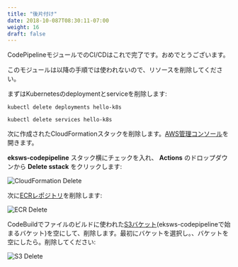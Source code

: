 ```yaml
---
title: "後片付け"
date: 2018-10-087T08:30:11-07:00
weight: 16
draft: false
---
```


<!--
Congratulations on completing the CI/CD with CodePipeline module.
-->
CodePipelineモジュールでのCI/CDはこれで完了です。おめでとうございます。

<!--
This module is not used in subsequent steps, so you can remove the resources now, or at the end of the workshop.
-->
このモジュールは以降の手順では使われないので、リソースを削除してください。

<!--
First we need to delete the Kubernetes deployment and service:
-->
まずはKubernetesのdeploymentとserviceを削除します:
```
kubectl delete deployments hello-k8s

kubectl delete services hello-k8s
```

<!--
Next, we are going to delete the CloudFormation stack created. Open CloudFormation the [AWS Management Console](https://console.aws.amazon.com/cloudformation).
-->
次に作成されたCloudFormationスタックを削除します。[AWS管理コンソール](https://console.aws.amazon.com/cloudformation)を開きます。

<!--
Check the box next to the **eksws-codepipeline** stack, select the **Actions** dropdown menu and then click **Delete stack**:
-->
 **eksws-codepipeline** スタック横にチェックを入れ、 **Actions** のドロップダウンから **Delete sstack** をクリックします:

![CloudFormation Delete](/images/codepipeline/cloudformation_delete.png)

<!--
Now we are going to delete the [ECR repository](https://console.aws.amazon.com/ecr/home#/repositories):
-->
次に[ECRレポジトリ](https://console.aws.amazon.com/ecr/home#/repositories)を削除します:

![ECR Delete](/images/codepipeline/ecr_delete.png)

<!--
Empty and then delete the [S3 bucket](https://s3.console.aws.amazon.com/s3/home) used by CodeBuild for build artifacts (bucket name starts with eksws-codepipeline). First,
select the bucket, then empty the bucket and finally delete the bucket:
-->
CodeBuildでファイルのビルドに使われた[S3バケット](https://s3.console.aws.amazon.com/s3/home)(eksws-codepipelineで始まるバケット)を空にして、削除します。最初にバケットを選択し。、バケットを空にしたら。削除してください:

![S3 Delete](/images/codepipeline/s3_delete.png)

